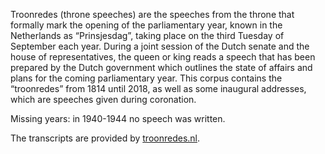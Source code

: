 Troonredes (throne speeches) are the speeches from the throne that formally mark the opening of the parliamentary year, known in the Netherlands as “Prinsjesdag”, taking place on the third Tuesday of September each year. During a joint session of the Dutch senate and the house of representatives, the queen or king reads a speech that has been prepared by the Dutch government which outlines the state of affairs and plans for the coming parliamentary year. This corpus contains the “troonredes” from 1814 until 2018, as well as some inaugural addresses, which are speeches given during coronation.

Missing years: in 1940-1944 no speech was written.

The transcripts are provided by [troonredes.nl](https://www.troonredes.nl).
